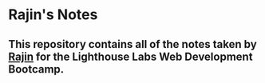 # Rajin's Notes
## This repository contains all of the notes taken by [Rajin](https://github.com/Rajink92/Lighthouse-web-notes/blob/master/README.md) for the Lighthouse Labs Web Development Bootcamp.
